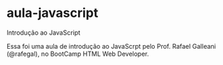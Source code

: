 # aula-javascript
Introdução ao JavaScript

Essa foi uma aula de introdução ao JavaScrpt pelo Prof. Rafael Galleani (@rafegal), no BootCamp HTML Web Developer.
